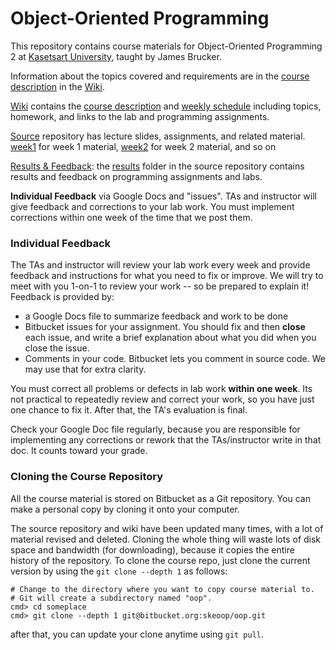 # Object-Oriented Programming

This repository contains course materials for Object-Oriented Programming 2 at [Kasetsart University](http://www.ku.th), taught by James Brucker.

Information about the topics covered and requirements are in the [course description](https://bitbucket.org/skeoop/oop/wiki/About) in the [Wiki](https://bitbucket.org/skeoop/oop/wiki).

[Wiki](https://bitbucket.org/skeoop/oop/wiki) contains the [course description](https://bitbucket.org/skeoop/oop/wiki/About) and [weekly schedule](https://bitbucket.org/skeoop/oop/wiki/Home) including topics, homework, and links to the lab and programming assignments.

[Source](https://bitbucket.org/skeoop/oop/src/master) repository has lecture slides, assignments, and related material.     
    [week1](https://bitbucket.org/skeoop/oop/src/master/week1) for week 1 material,
    [week2](https://bitbucket.org/skeoop/oop/src/master/week2) for week 2 material,
    and so on

[Results & Feedback]( https://bitbucket.org/skeoop/oop/src/master/results): the [results](https://bitbucket.org/skeoop/oop/src/master/results) folder in the source repository contains results and feedback on programming assignments and labs.

**Individual Feedback** via Google Docs and "issues". TAs and instructor will give feedback and corrections to your lab work. You must implement corrections within one week of the time that we post them.


### Individual Feedback

The TAs and instructor will review your lab work every week and provide feedback and instructions for what you need to fix or improve.  We will try to meet with you 1-on-1 to review your work -- so be prepared to explain it!  Feedback is provided by:
* a Google Docs file to summarize feedback and work to be done
* Bitbucket issues for your assignment.  You should fix and then **close** each issue, and write a brief explanation about what you did when you close the issue.
* Comments in your code. Bitbucket lets you comment in source code. We may use that for extra clarity.

You must correct all problems or defects in lab work **within one week**.  Its not practical to repeatedly review and correct your work, so you have just one chance to fix it.  After that, the TA's evaluation is final.

Check your Google Doc file regularly, because you are responsible for implementing any corrections or rework that the TAs/instructor write in that doc. It counts toward your grade.

### Cloning the Course Repository

All the course material is stored on Bitbucket as a Git repository.  You can make a personal copy by cloning it onto your computer.

The source repository and wiki have been updated many times, with a lot of material revised and deleted. Cloning the whole thing will waste lots of disk space and bandwidth (for downloading), because it copies the entire history of the repository.   To clone the course repo, just clone the current version by using the ``git clone --depth 1`` as follows:

    # Change to the directory where you want to copy course material to.
    # Git will create a subdirectory named "oop".
    cmd> cd someplace
    cmd> git clone --depth 1 git@bitbucket.org:skeoop/oop.git
after that, you can update your clone anytime using ``git pull``.
